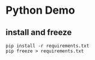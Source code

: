 # Python Demo

## install and freeze

```shell script
pip install -r requirements.txt
pip freeze > requirements.txt
```
